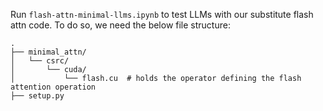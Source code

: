 Run `flash-attn-minimal-llms.ipynb` to test LLMs with our substitute flash attn code. To do so, we need the below file structure:
```
.
├── minimal_attn/
│   └── csrc/
│       └── cuda/
│           └── flash.cu  # holds the operator defining the flash attention operation
├── setup.py
```